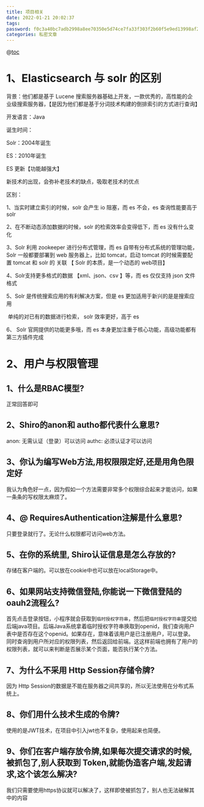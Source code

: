 ```yaml
---
title: 项目相关
date: 2022-01-21 20:02:37
tags:
password: f0c3a40bc7adb2998a8ee70350e5d74ce7fa33f303f2b60f5e9ed13998af2d3d
categories: 私密文章
---
```


@[toc](项目相关)


#  1、Elasticsearch 与 solr 的区别
背景：他们都是基于 Lucene 搜索服务器基础上开发，一款优秀的，高性能的企业级搜索服务器，【是因为他们都是基于分词技术构建的倒排索引的方式进行查询】

开发语言：Java

诞生时间：

Solr：2004年诞生

ES：2010年诞生

ES 更新【功能越强大】

新技术的出现，会弥补老技术的缺点，吸取老技术的优点

区别：

1、当实时建立索引的时候，solr 会产生 io 阻塞，而 es 不会，es 查询性能要高于 solr

2、在不断动态添加数据的时候，solr 的检索效率会变得低下，而 es 没有什么变化

3、Solr 利用 zookeeper 进行分布式管理，而 es 自带有分布式系统的管理功能，Solr 一般都要部署到 web 服务器上，比如 tomcat，启动 tomcat 的时候需要配置 tomcat 和 solr 的 关联 【 Solr 的本质，是一个动态的 web项目】

4、Solr支持更多格式的数据 【xml、json、csv 】等，而 es 仅仅支持 json 文件格式

5、Solr 是传统搜索应用的有利解决方案，但是 es 更加适用于新兴的是是搜索应用

​ 单纯的对已有的数据进行检索， solr 效率更好，高于 es

6、 Solr 官网提供的功能更多哦，而 es 本身更加注重于核心功能，高级功能都有第三方插件完成


#  2、用户与权限管理

##  1、什么是RBAC模型?
正常回答即可

##  2、Shiro的anon和 autho都代表什么意思?
anon: 无需认证（登录）可以访问
 authc: 必须认证才可以访问

##  3、你认为编写Web方法,用权限限定好,还是用角色限定好
我认为角色好一点，因为假如一个方法需要非常多个权限综合起来才能访问，如果一条条的写权限太麻烦了。


##  4、@ RequiresAuthentication注解是什么意思?

只要登录就行了。无论什么权限都可访问web方法。

##  5、在你的系统里, Shiro认证信息是怎么存放的?

存储在客户端的。可以放在cookie中也可以放在localStorage中。


##  6、如果网站支持微信登陆,你能说一下微信登陆的oauh2流程么?

首先点击登录按钮，小程序就会获取到`临时授权字符串`，然后把`临时授权字符串`提交给后端java项目。后端Java系统拿着临时授权字符串换取到openid，我们查询用户表中是否存在这个openid。如果存在，意味着该用户是已注册用户，可以登录。同时查询到用户所对应的权限列表，然后返回给前端。这这样前端也拥有了用户的权限列表，就可以来判断是否展示某个页面，能否执行某个方法。


##  7、为什么不采用 Http Session存储令牌?
因为 Http Session的数据是不能在服务器之间共享的，所以无法使用在分布式系统上。


##  8、你们用什么技术生成的令牌?
使用的是JWT技术，在项目中引入jwt也不复杂，使用起来也简便。

##  9、你们在客户端存放令牌,如果每次提交请求的时候,被抓包了,别人获取到 Token,就能伪造客户端,发起请求,这个该怎么解决?

我们只需要使用https协议就可以解决了，这样即使被抓包了，别人也无法破解其中的内容




